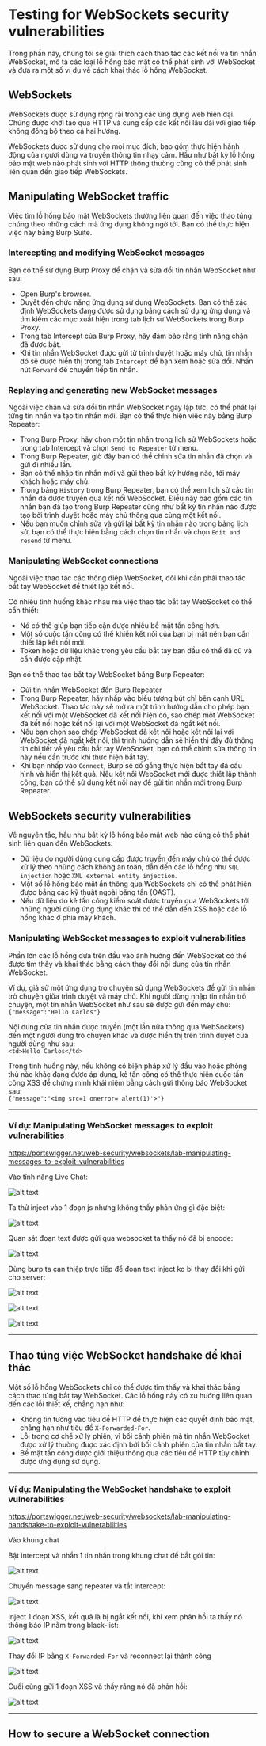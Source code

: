 # Testing for WebSockets security vulnerabilities

Trong phần này, chúng tôi sẽ giải thích cách thao tác các kết nối và tin nhắn WebSocket, mô tả các loại lỗ hổng bảo mật có thể phát sinh với WebSocket và đưa ra một số ví dụ về cách khai thác lỗ hổng WebSocket.

## WebSockets

WebSockets được sử dụng rộng rãi trong các ứng dụng web hiện đại. Chúng được khởi tạo qua HTTP và cung cấp các kết nối lâu dài với giao tiếp không đồng bộ theo cả hai hướng. 

WebSockets được sử dụng cho mọi mục đích, bao gồm thực hiện hành động của người dùng và truyền thông tin nhạy cảm. Hầu như bất kỳ lỗ hổng bảo mật web nào phát sinh với HTTP thông thường cũng có thể phát sinh liên quan đến giao tiếp WebSockets.

## Manipulating WebSocket traffic

Việc tìm lỗ hổng bảo mật WebSockets thường liên quan đến việc thao túng chúng theo những cách mà ứng dụng không ngờ tới. Bạn có thể thực hiện việc này bằng Burp Suite.

### Intercepting and modifying WebSocket messages

Bạn có thể sử dụng Burp Proxy để chặn và sửa đổi tin nhắn WebSocket như sau:

- Open Burp's browser.
- Duyệt đến chức năng ứng dụng sử dụng WebSockets. Bạn có thể xác định WebSockets đang được sử dụng bằng cách sử dụng ứng dụng và tìm kiếm các mục xuất hiện trong tab lịch sử WebSockets trong Burp Proxy.
- Trong tab Intercept của Burp Proxy, hãy đảm bảo rằng tính năng chặn đã được bật.
- Khi tin nhắn WebSocket được gửi từ trình duyệt hoặc máy chủ, tin nhắn đó sẽ được hiển thị trong tab `Intercept` để bạn xem hoặc sửa đổi. Nhấn nút `Forward` để chuyển tiếp tin nhắn.

### Replaying and generating new WebSocket messages

Ngoài việc chặn và sửa đổi tin nhắn WebSocket ngay lập tức, có thể phát lại từng tin nhắn và tạo tin nhắn mới. Bạn có thể thực hiện việc này bằng Burp Repeater:

- Trong Burp Proxy, hãy chọn một tin nhắn trong lịch sử WebSockets hoặc trong tab Intercept và chọn `Send to Repeater` từ menu.
- Trong Burp Repeater, giờ đây bạn có thể chỉnh sửa tin nhắn đã chọn và gửi đi nhiều lần.
- Bạn có thể nhập tin nhắn mới và gửi theo bất kỳ hướng nào, tới máy khách hoặc máy chủ.
- Trong bảng `History` trong Burp Repeater, bạn có thể xem lịch sử các tin nhắn đã được truyền qua kết nối WebSocket. Điều này bao gồm các tin nhắn bạn đã tạo trong Burp Repeater cũng như bất kỳ tin nhắn nào được tạo bởi trình duyệt hoặc máy chủ thông qua cùng một kết nối.
- Nếu bạn muốn chỉnh sửa và gửi lại bất kỳ tin nhắn nào trong bảng lịch sử, bạn có thể thực hiện bằng cách chọn tin nhắn và chọn `Edit and resend` từ menu.

### Manipulating WebSocket connections

Ngoài việc thao tác các thông điệp WebSocket, đôi khi cần phải thao tác bắt tay WebSocket để thiết lập kết nối.

Có nhiều tình huống khác nhau mà việc thao tác bắt tay WebSocket có thể cần thiết:
- Nó có thể giúp bạn tiếp cận được nhiều bề mặt tấn công hơn.
- Một số cuộc tấn công có thể khiến kết nối của bạn bị mất nên bạn cần thiết lập kết nối mới.
- Token hoặc dữ liệu khác trong yêu cầu bắt tay ban đầu có thể đã cũ và cần được cập nhật.

Bạn có thể thao tác bắt tay WebSocket bằng Burp Repeater:
- Gửi tin nhắn WebSocket đến Burp Repeater
- Trong Burp Repeater, hãy nhấp vào biểu tượng bút chì bên cạnh URL WebSocket. Thao tác này sẽ mở ra một trình hướng dẫn cho phép bạn kết nối với một WebSocket đã kết nối hiện có, sao chép một WebSocket đã kết nối hoặc kết nối lại với một WebSocket đã ngắt kết nối.
- Nếu bạn chọn sao chép WebSocket đã kết nối hoặc kết nối lại với WebSocket đã ngắt kết nối, thì trình hướng dẫn sẽ hiển thị đầy đủ thông tin chi tiết về yêu cầu bắt tay WebSocket, bạn có thể chỉnh sửa thông tin này nếu cần trước khi thực hiện bắt tay.
- Khi bạn nhấp vào `Connect`, Burp sẽ cố gắng thực hiện bắt tay đã cấu hình và hiển thị kết quả. Nếu kết nối WebSocket mới được thiết lập thành công, bạn có thể sử dụng kết nối này để gửi tin nhắn mới trong Burp Repeater.

## WebSockets security vulnerabilities

Về nguyên tắc, hầu như bất kỳ lỗ hổng bảo mật web nào cũng có thể phát sinh liên quan đến WebSockets:

- Dữ liệu do người dùng cung cấp được truyền đến máy chủ có thể được xử lý theo những cách không an toàn, dẫn đến các lỗ hổng như `SQL injection` hoặc `XML external entity injection`.
- Một số lỗ hổng bảo mật ẩn thông qua WebSockets chỉ có thể phát hiện được bằng các kỹ thuật ngoài băng tần (OAST).
- Nếu dữ liệu do kẻ tấn công kiểm soát được truyền qua WebSockets tới những người dùng ứng dụng khác thì có thể dẫn đến XSS hoặc các lỗ hổng khác ở phía máy khách.

### Manipulating WebSocket messages to exploit vulnerabilities

Phần lớn các lỗ hổng dựa trên đầu vào ảnh hưởng đến WebSocket có thể được tìm thấy và khai thác bằng cách thay đổi nội dung của tin nhắn WebSocket.

Ví dụ, giả sử một ứng dụng trò chuyện sử dụng WebSockets để gửi tin nhắn trò chuyện giữa trình duyệt và máy chủ. Khi người dùng nhập tin nhắn trò chuyện, một tin nhắn WebSocket như sau sẽ được gửi đến máy chủ:\
`{"message":"Hello Carlos"}`

Nội dung của tin nhắn được truyền (một lần nữa thông qua WebSockets) đến một người dùng trò chuyện khác và được hiển thị trên trình duyệt của người dùng như sau:\
`<td>Hello Carlos</td>`

Trong tình huống này, nếu không có biện pháp xử lý đầu vào hoặc phòng thủ nào khác đang được áp dụng, kẻ tấn công có thể thực hiện cuộc tấn công XSS để chứng minh khái niệm bằng cách gửi thông báo WebSocket sau:\
`{"message":"<img src=1 onerror='alert(1)'>"}`

---

### Ví dụ: Manipulating WebSocket messages to exploit vulnerabilities

https://portswigger.net/web-security/websockets/lab-manipulating-messages-to-exploit-vulnerabilities

Vào tính năng Live Chat:

![alt text](image.png)

Ta thử inject vào 1 đoạn js nhưng không thấy phản ứng gì đặc biệt:

![alt text](image-1.png)

Quan sát đoạn text được gửi qua websocket ta thấy nó đã bị encode:

![alt text](image-2.png)

Dùng burp ta can thiệp trực tiếp để đoạn text inject ko bị thay đổi khi gửi cho server:

![alt text](image-3.png)

![alt text](image-4.png)

![alt text](image-5.png)

---

## Thao túng việc WebSocket handshake để khai thác 

Một số lỗ hổng WebSockets chỉ có thể được tìm thấy và khai thác bằng cách thao túng bắt tay WebSocket. Các lỗ hổng này có xu hướng liên quan đến các lỗi thiết kế, chẳng hạn như:
- Không tin tưởng vào tiêu đề HTTP để thực hiện các quyết định bảo mật, chẳng hạn như tiêu đề `X-Forwarded-For`.
- Lỗi trong cơ chế xử lý phiên, vì bối cảnh phiên mà tin nhắn WebSocket được xử lý thường được xác định bởi bối cảnh phiên của tin nhắn bắt tay.
- Bề mặt tấn công được giới thiệu thông qua các tiêu đề HTTP tùy chỉnh được ứng dụng sử dụng.

---

### Ví dụ: Manipulating the WebSocket handshake to exploit vulnerabilities

https://portswigger.net/web-security/websockets/lab-manipulating-handshake-to-exploit-vulnerabilities

Vào khung chat

Bật intercept và nhắn 1 tin nhắn trong khung chat để bắt gói tin:

![alt text](image-7.png)

Chuyển message sang repeater và tắt intercept:

![alt text](image-8.png)

Inject 1 đoạn XSS, kết quả là bị ngắt kết nối, khi xem phản hồi ta thấy nó thông báo IP nằm trong black-list:

![alt text](image-9.png)

Thay đổi IP bằng `X-Forwarded-For` và reconnect lại thành công

![alt text](image-6.png)

Cuối cùng gửi 1 đoạn XSS và thấy rằng nó đã phản hồi:

![alt text](image-10.png)
 
---

## How to secure a WebSocket connection
















